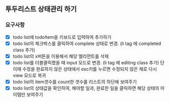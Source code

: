 ## 투두리스트 상태관리 하기

### 요구사항

- [x]  todo list에 todoItem을 키보드로 입력하여 추가하기
- [x]  todo list의 체크박스를 클릭하여 complete 상태로 변경. (li tag 에 completed class 추가)
- [x]  todo list의 x버튼을 이용해서 해당 엘리먼트를 삭제
- [x]  todo list를 더블클릭했을 때 input 모드로 변경. (li tag 에 editing class 추가) 단 이때 수정을 완료하지 않은 상태에서 esc키를 누르면 수정되지 않은 채로 다시 view 모드로 복귀
- [x]  todo list의 item갯수를 count한 갯수를 리스트의 하단에 보여주기
- [x]  todo list의 상태값을 확인하여, 해야할 일과, 완료한 일을 클릭하면 해당 상태의 아이템만 보여주기
